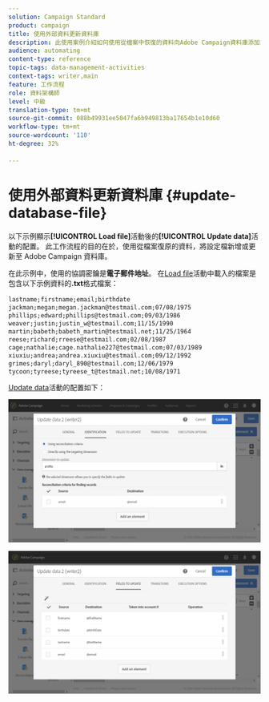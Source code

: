```yaml
---
solution: Campaign Standard
product: campaign
title: 使用外部資料更新資料庫
description: 此使用案例介紹如何使用從檔案中恢復的資料向Adobe Campaign資料庫添加或更新配置檔案。
audience: automating
content-type: reference
topic-tags: data-management-activities
context-tags: writer,main
feature: 工作流程
role: 資料架構師
level: 中級
translation-type: tm+mt
source-git-commit: 088b49931ee5047fa6b949813ba17654b1e10d60
workflow-type: tm+mt
source-wordcount: '110'
ht-degree: 32%

---
```



# 使用外部資料更新資料庫 {#update-database-file}

以下示例顯示&#x200B;**[!UICONTROL Load file]**&#x200B;活動後的&#x200B;**[!UICONTROL Update data]**&#x200B;活動的配置。 此工作流程的目的在於，使用從檔案復原的資料，將設定檔新增或更新至 Adobe Campaign 資料庫。

在此示例中，使用的協調密鑰是&#x200B;**電子郵件地址**。 在[Load file](../../automating/using/load-file.md)活動中載入的檔案是包含以下示例資料的&#x200B;**.txt**&#x200B;格式檔案：

```
lastname;firstname;email;birthdate
jackman;megan;megan.jackman@testmail.com;07/08/1975
phillips;edward;phillips@testmail.com;09/03/1986
weaver;justin;justin_w@testmail.com;11/15/1990
martin;babeth;babeth_martin@testmail.net;11/25/1964
reese;richard;rreese@testmail.com;02/08/1987
cage;nathalie;cage.nathalie227@testmail.com;07/03/1989
xiuxiu;andrea;andrea.xiuxiu@testmail.com;09/12/1992
grimes;daryl;daryl_890@testmail.com;12/06/1979
tycoon;tyreese;tyreese_t@testmail.net;10/08/1971
```

[Update data](../../automating/using/update-data.md)活動的配置如下：

![](assets/deduplication_example2_writer1.png)

![](assets/deduplication_example2_writer2.png)

